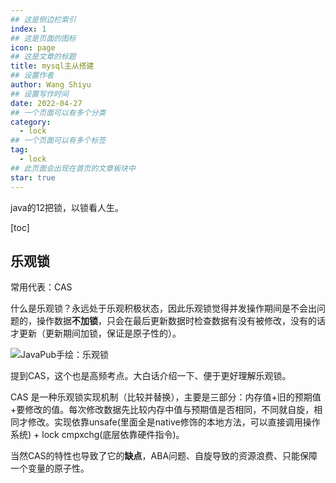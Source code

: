 ```yaml
---
## 这是侧边栏索引
index: 1
## 这是页面的图标
icon: page
## 这是文章的标题
title: mysql主从搭建
## 设置作者
author: Wang Shiyu
## 设置写作时间
date: 2022-04-27
## 一个页面可以有多个分类
category:
  - lock
## 一个页面可以有多个标签
tag:
  - lock
## 此页面会出现在首页的文章板块中
star: true
---
```


java的12把锁，以锁看人生。

<!-- more -->


[toc]

## 乐观锁

常用代表：CAS

什么是乐观锁？永远处于乐观积极状态，因此乐观锁觉得并发操作期间是不会出问题的，操作数据**不加锁**，只会在最后更新数据时检查数据有没有被修改，没有的话才更新（更新期间加锁，保证是原子性的）。

![JavaPub手绘：乐观锁]()

提到CAS，这个也是高频考点。大白话介绍一下、便于更好理解乐观锁。

CAS 是一种乐观锁实现机制（比较并替换），主要是三部分：内存值+旧的预期值+要修改的值。每次修改数据先比较内存中值与预期值是否相同，不同就自旋，相同才修改。实现依靠unsafe(里面全是native修饰的本地方法，可以直接调用操作系统) + lock cmpxchg(底层依靠硬件指令)。

当然CAS的特性也导致了它的**缺点**，ABA问题、自旋导致的资源浪费、只能保障一个变量的原子性。

